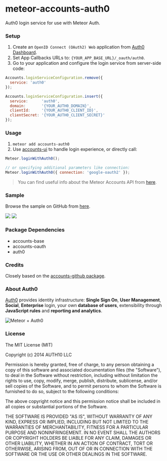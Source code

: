 meteor-accounts-auth0
=====================

Auth0 login service for use with Meteor Auth.

### Setup

1. Create an `OpenID Connect (OAuth2) Web` application from [Auth0 Dashboard](https://app.auth0.com/#/applications/create).
2. Set App Callbacks URLs to: `{YOUR_APP_BASE_URL}/_oauth/auth0`.
3. Go to your application and configure the login service from server-side code:

~~~js
Accounts.loginServiceConfiguration.remove({
  service: 'auth0'
});

Accounts.loginServiceConfiguration.insert({
  service:      'auth0',
  domain:       '{YOUR_AUTH0_DOMAIN}',
  clientId:     '{YOUR_AUTH0_CLIENT_ID}',
  clientSecret: '{YOUR_AUTH0_CLIENT_SECRET}'
});
~~~

### Usage

1. `meteor add accounts-auth0`
2. Use [accounts-ui](http://docs.meteor.com/#accountsui) to handle login experience, or directly call:

~~~js
Meteor.loginWithAuth0();

// or specifying additional parameters like connection:
Meteor.loginWithAuth0({ connection: 'google-oauth2' });
~~~

> You can find useful info about the Meteor Accounts API from [here](http://docs.meteor.com/#accounts_api).

### Sample
Browse the sample on GitHub from [here](https://github.com/auth0/meteor-accounts-auth0-sample/).

![](http://blog.auth0.com.s3.amazonaws.com/meteor-accounts-auth0-1.png)
![](http://blog.auth0.com.s3.amazonaws.com/meteor-accounts-auth0-2.png)

### Package Dependencies

* accounts-base
* accounts-oauth
* auth0

### Credits
Closely based on the [accounts-github package](https://github.com/meteor/meteor/tree/master/packages/accounts-github).

### About Auth0

[Auth0](https://www.auth0.com) provides identity infrastructure: **Single Sign On**, **User Management**, **Social**, **Enterprise** login, your own **database of users**, extensibility through **JavaScript rules** and **reporting and analytics**.

![Meteor + Auth0](https://docs.google.com/drawings/d/1I7ECtml8o4NKKwD7_RVqaW0vpAtr6b8S-JiQdbbspm4/pub?w=1219&amp;h=558)

### License
The MIT License (MIT)

Copyright (c) 2014 AUTH10 LLC

Permission is hereby granted, free of charge, to any person obtaining a copy of this software and associated documentation files (the "Software"), to deal in the Software without restriction, including without limitation the rights to use, copy, modify, merge, publish, distribute, sublicense, and/or sell copies of the Software, and to permit persons to whom the Software is furnished to do so, subject to the following conditions:

The above copyright notice and this permission notice shall be included in all copies or substantial portions of the Software.

THE SOFTWARE IS PROVIDED "AS IS", WITHOUT WARRANTY OF ANY KIND, EXPRESS OR IMPLIED, INCLUDING BUT NOT LIMITED TO THE WARRANTIES OF MERCHANTABILITY, FITNESS FOR A PARTICULAR PURPOSE AND NONINFRINGEMENT. IN NO EVENT SHALL THE AUTHORS OR COPYRIGHT HOLDERS BE LIABLE FOR ANY CLAIM, DAMAGES OR OTHER LIABILITY, WHETHER IN AN ACTION OF CONTRACT, TORT OR OTHERWISE, ARISING FROM, OUT OF OR IN CONNECTION WITH THE SOFTWARE OR THE USE OR OTHER DEALINGS IN THE SOFTWARE.
